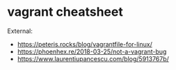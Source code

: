 # vagrant cheatsheet

External:
- https://peteris.rocks/blog/vagrantfile-for-linux/
- https://phoenhex.re/2018-03-25/not-a-vagrant-bug
- https://www.laurentiupancescu.com/blog/5913767b/
